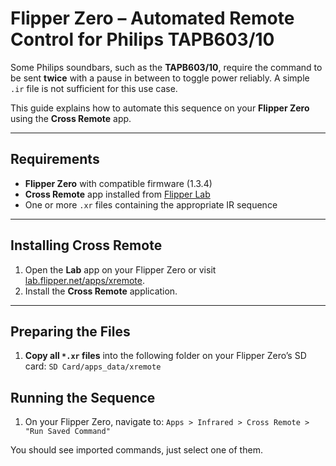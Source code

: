 # Flipper Zero – Automated Remote Control for Philips TAPB603/10

Some Philips soundbars, such as the **TAPB603/10**, require the command to be sent **twice** with a pause in between to toggle power reliably. A simple `.ir` file is not sufficient for this use case.

This guide explains how to automate this sequence on your **Flipper Zero** using the **Cross Remote** app.

---

## Requirements

- **Flipper Zero** with compatible firmware (1.3.4)
- **Cross Remote** app installed from [Flipper Lab](https://lab.flipper.net/apps/xremote)
- One or more `.xr` files containing the appropriate IR sequence

---

## Installing Cross Remote

1. Open the **Lab** app on your Flipper Zero or visit [lab.flipper.net/apps/xremote](https://lab.flipper.net/apps/xremote).
2. Install the **Cross Remote** application.

---

## Preparing the Files

1. **Copy all `*.xr` files** into the following folder on your Flipper Zero’s SD card: `SD Card/apps_data/xremote`

## Running the Sequence

1. On your Flipper Zero, navigate to: `Apps > Infrared > Cross Remote > "Run Saved Command"`

You should see imported commands, just select one of them.
